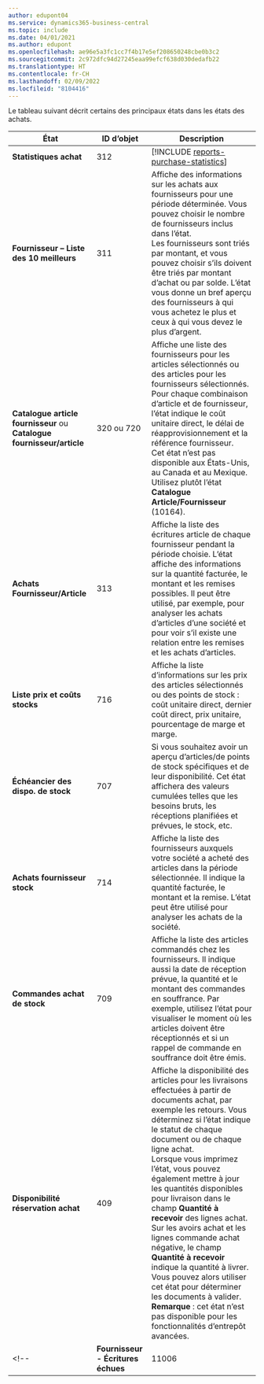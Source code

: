 ```yaml
---
author: edupont04
ms.service: dynamics365-business-central
ms.topic: include
ms.date: 04/01/2021
ms.author: edupont
ms.openlocfilehash: ae96e5a3fc1cc7f4b17e5ef208650248cbe0b3c2
ms.sourcegitcommit: 2c972dfc94d27245eaa99efcf638d030dedafb22
ms.translationtype: HT
ms.contentlocale: fr-CH
ms.lasthandoff: 02/09/2022
ms.locfileid: "8104416"
---
```

Le tableau suivant décrit certains des principaux états dans les états des achats.

|État |ID d’objet|Description  |
|---------|---------|---------|
|**Statistiques achat**|312|[!INCLUDE [reports-purchase-statistics](reports-purchase-statistics.md)]|
|**Fournisseur – Liste des 10 meilleurs**|311|Affiche des informations sur les achats aux fournisseurs pour une période déterminée. Vous pouvez choisir le nombre de fournisseurs inclus dans l’état.<br>Les fournisseurs sont triés par montant, et vous pouvez choisir s’ils doivent être triés par montant d’achat ou par solde. L’état vous donne un bref aperçu des fournisseurs à qui vous achetez le plus et ceux à qui vous devez le plus d’argent.|
|**Catalogue article fournisseur** ou **Catalogue fournisseur/article**|320 ou 720|Affiche une liste des fournisseurs pour les articles sélectionnés ou des articles pour les fournisseurs sélectionnés. Pour chaque combinaison d’article et de fournisseur, l’état indique le coût unitaire direct, le délai de réapprovisionnement et la référence fournisseur.<br>Cet état n’est pas disponible aux États-Unis, au Canada et au Mexique. Utilisez plutôt l’état **Catalogue Article/Fournisseur** (10164).|
|**Achats Fournisseur/Article**|313|Affiche la liste des écritures article de chaque fournisseur pendant la période choisie. L’état affiche des informations sur la quantité facturée, le montant et les remises possibles. Il peut être utilisé, par exemple, pour analyser les achats d’articles d’une société et pour voir s’il existe une relation entre les remises et les achats d’articles.|
|**Liste prix et coûts stocks**|716|Affiche la liste d’informations sur les prix des articles sélectionnés ou des points de stock : coût unitaire direct, dernier coût direct, prix unitaire, pourcentage de marge et marge.|
|**Échéancier des dispo. de stock**|707|Si vous souhaitez avoir un aperçu d’articles/de points de stock spécifiques et de leur disponibilité. Cet état affichera des valeurs cumulées telles que les besoins bruts, les réceptions planifiées et prévues, le stock, etc. |
|**Achats fournisseur stock**|714|Affiche la liste des fournisseurs auxquels votre société a acheté des articles dans la période sélectionnée. Il indique la quantité facturée, le montant et la remise. L’état peut être utilisé pour analyser les achats de la société.|
|**Commandes achat de stock**|709|Affiche la liste des articles commandés chez les fournisseurs. Il indique aussi la date de réception prévue, la quantité et le montant des commandes en souffrance. Par exemple, utilisez l’état pour visualiser le moment où les articles doivent être réceptionnés et si un rappel de commande en souffrance doit être émis.|
|**Disponibilité réservation achat**|409|Affiche la disponibilité des articles pour les livraisons effectuées à partir de documents achat, par exemple les retours. Vous déterminez si l’état indique le statut de chaque document ou de chaque ligne achat. <br>Lorsque vous imprimez l’état, vous pouvez également mettre à jour les quantités disponibles pour livraison dans le champ **Quantité à recevoir** des lignes achat. Sur les avoirs achat et les lignes commande achat négative, le champ **Quantité à recevoir** indique la quantité à livrer. Vous pouvez alors utiliser cet état pour déterminer les documents à valider. **Remarque** : cet état n’est pas disponible pour les fonctionnalités d’entrepôt avancées.|
<!--|**Fournisseur - Écritures échues**|11006| Spécifique à DACH : état qui pourrait être utilisé par le chef d’équipe de votre département d’achat ainsi que par la comptabilité. Vous aurez ici un aperçu des factures fournisseurs impayées, y compris les dates d’échéance, les devises et les montants. La base est constituée des écritures comptables fournisseur ouvertes.| -->

